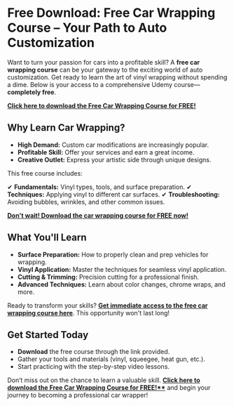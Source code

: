 # Free Download: Free Car Wrapping Course – Your Path to Auto Customization

Want to turn your passion for cars into a profitable skill? A **free car wrapping course** can be your gateway to the exciting world of auto customization. Get ready to learn the art of vinyl wrapping without spending a dime. Below is your access to a comprehensive Udemy course—**completely free**.

[**Click here to download the Free Car Wrapping Course for FREE!**](https://udemywork.com/free-car-wrapping-course)

## Why Learn Car Wrapping?

*   **High Demand:** Custom car modifications are increasingly popular.
*   **Profitable Skill:** Offer your services and earn a great income.
*   **Creative Outlet:** Express your artistic side through unique designs.

This free course includes:

✔ **Fundamentals:** Vinyl types, tools, and surface preparation.
✔ **Techniques:** Applying vinyl to different car surfaces.
✔ **Troubleshooting:** Avoiding bubbles, wrinkles, and other common issues.

[**Don't wait! Download the car wrapping course for FREE now!**](https://udemywork.com/free-car-wrapping-course)

## What You'll Learn

*   **Surface Preparation:** How to properly clean and prep vehicles for wrapping.
*   **Vinyl Application:** Master the techniques for seamless vinyl application.
*   **Cutting & Trimming:** Precision cutting for a professional finish.
*   **Advanced Techniques:** Learn about color changes, chrome wraps, and more.

Ready to transform your skills? **[Get immediate access to the free car wrapping course here](https://udemywork.com/free-car-wrapping-course)**. This opportunity won't last long!

## Get Started Today
*  **Download** the free course through the link provided.
*  Gather your tools and materials (vinyl, squeegee, heat gun, etc.).
*  Start practicing with the step-by-step video lessons.

Don’t miss out on the chance to learn a valuable skill. **[Click here to download the Free Car Wrapping Course for FREE!**](https://udemywork.com/free-car-wrapping-course)** and begin your journey to becoming a professional car wrapper!
